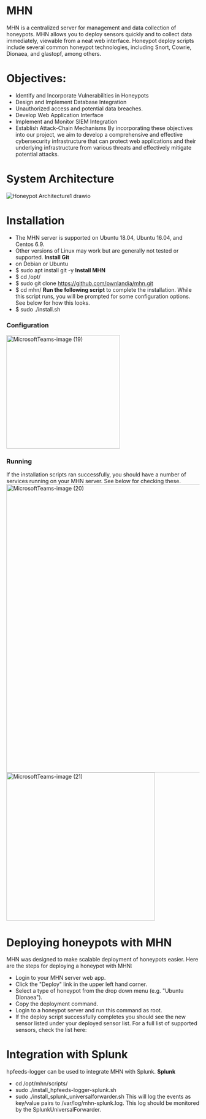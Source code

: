 # MHN
MHN is a centralized server for management and data collection of honeypots. MHN allows you to deploy sensors quickly and to collect data immediately, viewable from a neat web interface. Honeypot deploy scripts include several common honeypot technologies, including Snort, Cowrie, Dionaea, and glastopf, among others.
# Objectives:
- Identify and Incorporate Vulnerabilities in Honeypots
- Design and Implement Database Integration
- Unauthorized access and potential data breaches.
- Develop Web Application Interface
- Implement and Monitor SIEM Integration
- Establish Attack-Chain Mechanisms
By incorporating these objectives into our project, we aim to develop a comprehensive and effective cybersecurity infrastructure that can protect web applications and their underlying infrastructure from various threats and effectively mitigate potential attacks.

# System Architecture
![Honeypot Architecture1 drawio](https://github.com/snehaljambare/MHN/assets/74786817/cc16b507-3558-43c8-991d-f28a02c673b9)


# Installation
- The MHN server is supported on Ubuntu 18.04, Ubuntu 16.04, and Centos 6.9.
- Other versions of Linux may work but are generally not tested or supported.
**Install Git**
- on Debian or Ubuntu
- $ sudo apt install git -y
**Install MHN**
- $ cd /opt/
- $ sudo git clone https://github.com/pwnlandia/mhn.git
- $ cd mhn/
**Run the following script** to complete the installation. While this script runs, you will be prompted for some configuration options. See below for how this looks.
- $ sudo ./install.sh
### Configuration
<img width="296" alt="MicrosoftTeams-image (19)" src="https://github.com/snehaljambare/MHN/assets/74786817/a61eb5b5-2052-4b87-9150-0e063e3e85ef">

### Running
If the installation scripts ran successfully, you should have a number of services running on your MHN server. See below for checking these.
<img width="752" alt="MicrosoftTeams-image (20)" src="https://github.com/snehaljambare/MHN/assets/74786817/36921e6d-b3b0-4090-9875-ecf1bf0e5a7e">
<img width="387" alt="MicrosoftTeams-image (21)" src="https://github.com/snehaljambare/MHN/assets/74786817/5cc91e09-9d12-473e-8976-098077e7cfe9">

# Deploying honeypots with MHN
MHN was designed to make scalable deployment of honeypots easier. Here are the steps for deploying a honeypot with MHN:
- Login to your MHN server web app.
- Click the "Deploy" link in the upper left hand corner.
- Select a type of honeypot from the drop down menu (e.g. "Ubuntu Dionaea").
- Copy the deployment command.
- Login to a honeypot server and run this command as root.
- If the deploy script successfully completes you should see the new sensor listed under your deployed sensor list. For a full list of supported sensors, check the list here:

# Integration with Splunk
hpfeeds-logger can be used to integrate MHN with Splunk.
**Splunk**
- cd /opt/mhn/scripts/
- sudo ./install_hpfeeds-logger-splunk.sh
- sudo ./install_splunk_universalforwarder.sh
This will log the events as key/value pairs to /var/log/mhn-splunk.log. This log should be monitored by the SplunkUniversalForwarder.
